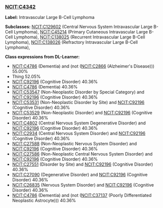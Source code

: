 
### [NCIT:C4342](http://purl.obolibrary.org/obo/NCIT_C4342)
**Label:** Intravascular Large B-Cell Lymphoma

**Subclasses:** [NCIT:C129602](http://purl.obolibrary.org/obo/NCIT_C129602) (Central Nervous System Intravascular Large B-Cell Lymphoma), [NCIT:C45214](http://purl.obolibrary.org/obo/NCIT_C45214) (Primary Cutaneous Intravascular Large B-Cell Lymphoma), [NCIT:C138025](http://purl.obolibrary.org/obo/NCIT_C138025) (Recurrent Intravascular Large B-Cell Lymphoma), [NCIT:C138026](http://purl.obolibrary.org/obo/NCIT_C138026) (Refractory Intravascular Large B-Cell Lymphoma), 

**Class expressions from DL-Learner:**

- [NCIT:C4786](http://purl.obolibrary.org/obo/NCIT_C4786) (Dementia) and (not ([NCIT:C2866](http://purl.obolibrary.org/obo/NCIT_C2866) (Alzheimer's Disease))) 55.00%
- Thing 52.05%
- [NCIT:C92196](http://purl.obolibrary.org/obo/NCIT_C92196) (Cognitive Disorder) 40.36%
- [NCIT:C4786](http://purl.obolibrary.org/obo/NCIT_C4786) (Dementia) 40.36%
- [NCIT:C53547](http://purl.obolibrary.org/obo/NCIT_C53547) (Non-Neoplastic Disorder by Special Category) and [NCIT:C92196](http://purl.obolibrary.org/obo/NCIT_C92196) (Cognitive Disorder) 40.36%
- [NCIT:C53531](http://purl.obolibrary.org/obo/NCIT_C53531) (Non-Neoplastic Disorder by Site) and [NCIT:C92196](http://purl.obolibrary.org/obo/NCIT_C92196) (Cognitive Disorder) 40.36%
- [NCIT:C53529](http://purl.obolibrary.org/obo/NCIT_C53529) (Non-Neoplastic Disorder) and [NCIT:C92196](http://purl.obolibrary.org/obo/NCIT_C92196) (Cognitive Disorder) 40.36%
- [NCIT:C4802](http://purl.obolibrary.org/obo/NCIT_C4802) (Central Nervous System Degenerative Disorder) and [NCIT:C92196](http://purl.obolibrary.org/obo/NCIT_C92196) (Cognitive Disorder) 40.36%
- [NCIT:C2934](http://purl.obolibrary.org/obo/NCIT_C2934) (Central Nervous System Disorder) and [NCIT:C92196](http://purl.obolibrary.org/obo/NCIT_C92196) (Cognitive Disorder) 40.36%
- [NCIT:C27588](http://purl.obolibrary.org/obo/NCIT_C27588) (Non-Neoplastic Nervous System Disorder) and [NCIT:C92196](http://purl.obolibrary.org/obo/NCIT_C92196) (Cognitive Disorder) 40.36%
- [NCIT:C27586](http://purl.obolibrary.org/obo/NCIT_C27586) (Non-Neoplastic Central Nervous System Disorder) and [NCIT:C92196](http://purl.obolibrary.org/obo/NCIT_C92196) (Cognitive Disorder) 40.36%
- [NCIT:C27551](http://purl.obolibrary.org/obo/NCIT_C27551) (Disorder by Site) and [NCIT:C92196](http://purl.obolibrary.org/obo/NCIT_C92196) (Cognitive Disorder) 40.36%
- [NCIT:C27090](http://purl.obolibrary.org/obo/NCIT_C27090) (Degenerative Disorder) and [NCIT:C92196](http://purl.obolibrary.org/obo/NCIT_C92196) (Cognitive Disorder) 40.36%
- [NCIT:C26835](http://purl.obolibrary.org/obo/NCIT_C26835) (Nervous System Disorder) and [NCIT:C92196](http://purl.obolibrary.org/obo/NCIT_C92196) (Cognitive Disorder) 40.36%
- [NCIT:C4786](http://purl.obolibrary.org/obo/NCIT_C4786) (Dementia) and (not ([NCIT:C37137](http://purl.obolibrary.org/obo/NCIT_C37137) (Poorly Differentiated Neoplastic Astrocyte))) 40.36%


